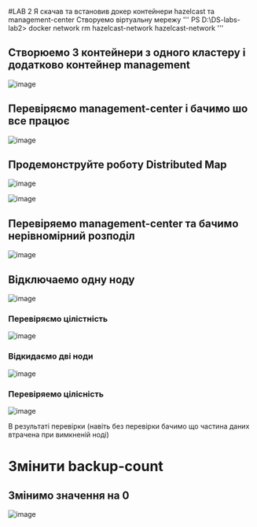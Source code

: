 #LAB 2 
Я скачав та встановив докер контейнери  hazelcast та management-center
Створуемо віртуальну мережу 
'''
PS D:\DS-labs-lab2> docker network rm hazelcast-network
hazelcast-network
'''

## Створюемо 3 контейнери  з одного кластеру  і додатково контейнер management
![image](https://github.com/rushpeal/DSlab/assets/47487412/62221a2d-7665-4708-b464-8102e792c856)

## Перевіряємо management-center і бачимо шо все працює

![image](https://github.com/rushpeal/DSlab/assets/47487412/cf30520c-b86a-4183-9040-f14cd8be66f2)

## Продемонструйте роботу Distributed Map

![image](https://github.com/rushpeal/DSlab/assets/47487412/3b3caac6-2dc7-40bb-a43c-df8b02a3d75a)

![image](https://github.com/rushpeal/DSlab/assets/47487412/249b98c5-935b-49fa-a458-a4cda482da6b)

## Перевіряемо management-center та бачимо нерівномірний розподіл 
![image](https://github.com/rushpeal/DSlab/assets/47487412/7fe2281d-b40b-41eb-8bab-4a6ebcff3dc7)
 
## Відключаемо одну ноду
![image](https://github.com/rushpeal/DSlab/assets/47487412/fca79aad-5e48-48f6-99a0-175bcbb0e2fc)

 ### Перевіряємо цілістність 
 ![image](https://github.com/rushpeal/DSlab/assets/47487412/c31626d6-0805-4cb6-8273-ce3f637225f9)

 ### Відкидаємо дві ноди 
 ![image](https://github.com/rushpeal/DSlab/assets/47487412/a654b1b1-e351-480c-82ed-02b94af58495)

 ### Перевіряемо цілісність
 ![image](https://github.com/rushpeal/DSlab/assets/47487412/c32fa05e-d7c7-49e0-903f-06ef9b0b24c8)

 В результаті перевірки (навіть без перевірки бачимо що частина даниx втрачена при вимкненій ноді)

 # Змінити backup-count 
 ## Змінимо значення на 0 
 ![image](https://github.com/rushpeal/DSlab/assets/47487412/f5e60f7f-c32b-48d8-8e0a-ba3d16560c84)


 




 
